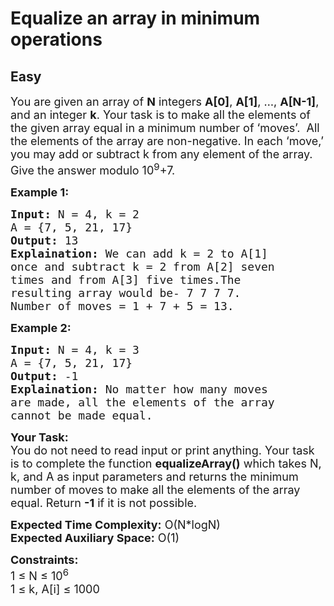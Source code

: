 # Equalize an array in minimum operations
## Easy 
<div class="problem-statement">
                <p></p><p><span style="font-size:18px">You are given an array of <strong>N</strong> integers <strong>A[0]</strong>, <strong>A[1]</strong>, …, <strong>A[N-1]</strong>, and an integer <strong>k</strong>. Your task is to make all the elements of the given array equal in a minimum number of ‘moves’. &nbsp;All the elements of the array are non-negative. In each ‘move,’ you may add or subtract k from any element of the array. Give the answer modulo 10<sup>9</sup>+7.</span></p>

<p><strong><span style="font-size:18px">Example 1:</span></strong></p>

<pre><span style="font-size:18px"><strong>Input:</strong> N = 4, k = 2
A = {7, 5, 21, 17}
<strong>Output:</strong> 13
<strong>Explaination:</strong> We can add k = 2 to A[1] 
once and subtract k = 2 from A[2] seven 
times and from A[3] five times.The 
resulting array would be- 7 7 7 7. 
Number of moves = 1 + 7 + 5 = 13.</span></pre>

<p><strong><span style="font-size:18px">Example 2:</span></strong></p>

<pre><span style="font-size:18px"><strong>Input:</strong> N = 4, k = 3
A = {7, 5, 21, 17}
<strong>Output:</strong> -1
<strong>Explaination:</strong> No matter how many moves 
are made, all the elements of the array 
cannot be made equal.</span></pre>

<p><span style="font-size:18px"><strong>Your Task:</strong><br>
You do&nbsp;not need to read input or print anything. Your task is to complete the function <strong>equalizeArray()</strong> which takes N, k, and A as input parameters and returns the minimum number of moves to make all the elements of the array equal. Return <strong>-1</strong> if it is not possible.</span></p>

<p><span style="font-size:18px"><strong>Expected Time Complexity:</strong> O(N*logN)<br>
<strong>Expected Auxiliary Space:</strong> O(1)</span></p>

<p><span style="font-size:18px"><strong>Constraints:</strong><br>
1 ≤ N ≤ 10<sup>6</sup><br>
1 ≤ k, A[i] ≤ 1000</span></p>
 <p></p>
            </div>